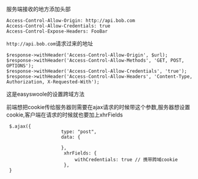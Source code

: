 服务端接收的地方添加头部
```
Access-Control-Allow-Origin: http://api.bob.com
Access-Control-Allow-Credentials: true
Access-Control-Expose-Headers: FooBar
```
`http://api.bob.com`请求过来的地址

```
$response->withHeader('Access-Control-Allow-Origin', $url);
$response->withHeader('Access-Control-Allow-Methods', 'GET, POST, OPTIONS');
$response->withHeader('Access-Control-Allow-Credentials', 'true');
$response->withHeader('Access-Control-Allow-Headers', 'Content-Type, Authorization, X-Requested-With');
```
这是easyswoole的设置跨域方法

前端想把cookie传给服务器则需要在ajax请求的时候带这个参数,服务器想设置cookie,客户端在请求的时候就也要加上xhrFields
```
 $.ajax({
                    type: "post",
                    data: {
                        
                    },
                     xhrFields: {
                         withCredentials: true // 携带跨域cookie
                     },
 }
```
